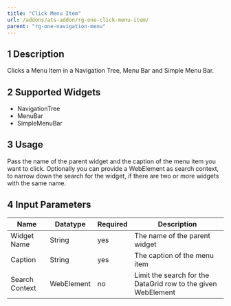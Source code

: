 ```yaml
---
title: "Click Menu Item"
url: /addons/ats-addon/rg-one-click-menu-item/
parent: "rg-one-navigation-menu"
---
```


## 1 Description

Clicks a Menu Item in a Navigation Tree, Menu Bar and Simple Menu Bar.

## 2 Supported Widgets

 + NavigationTree
 + MenuBar
 + SimpleMenuBar

## 3 Usage

Pass the name of the parent widget and the caption of the menu item you want to click.
Optionally you can provide a WebElement as search context, to narrow down the search for the widget, if there are two or more widgets with the same name.     

## 4 Input Parameters

Name | Datatype | Required | Description
--- | --- | --- | ---
Widget Name | String | yes | The name of the parent widget
Caption | String | yes | The caption of the menu item
Search Context | WebElement | no | Limit the search for the DataGrid row to the given WebElement
